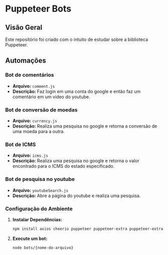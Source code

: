 # Puppeteer Bots

## Visão Geral

Este repositório foi criado com o intuito de estudar sobre a biblioteca Puppeteer.

## Automações

### Bot de comentários

- **Arquivo:** `comment.js`
- **Descrição:** Faz login em uma conta do google e então faz um comentário em um video do youtube.

### Bot de conversão de moedas

- **Arquivo:** `currency.js`
- **Descrição:** Realiza uma pesquisa no google e retorna a conversão de uma moeda para a outra.

### Bot de ICMS

- **Arquivo:** `icms.js`
- **Descrição:** Realiza uma pesquisa no google e retorna o valor encontrado para o ICMS do estado especificado.

### Bot de pesquisa no youtube

- **Arquivo:** `youtubeSearch.js`
- **Descrição:** Abre a página do youtube e realiza uma pesquisa.

### Configuração do Ambiente
1. **Instalar Dependências:**
   ```bash
   npm install axios cheerio puppeteer puppeteer-extra puppeteer-extra-plugin-stealth readline-sync
2. **Execute um bot:**
   ```bash
   node bots/{nome-do-arquivo}
